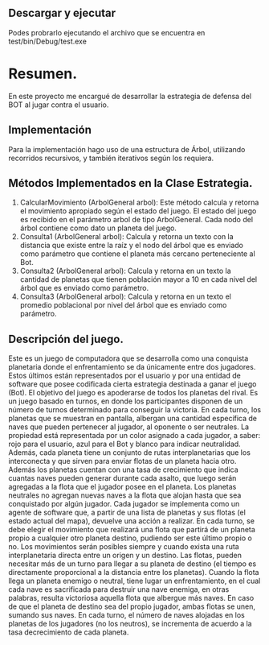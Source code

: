 ## Descargar y ejecutar
 Podes probrarlo ejecutando el archivo que se encuentra en test/bin/Debug/test.exe

# Resumen.
 En este proyecto me encargué de desarrollar la estrategia de defensa del BOT al jugar contra el usuario.
 
## Implementación
  Para la implementación hago uso de una estructura de Árbol, utilizando recorridos recursivos, y también iterativos según los requiera.
 
## Métodos Implementados en la Clase Estrategia.
1. CalcularMovimiento (ArbolGeneral<Planeta> arbol): Este método calcula y retorna el movimiento apropiado según el estado del juego. El estado del juego es recibido en el parámetro arbol de tipo ArbolGeneral<Planeta>. Cada nodo del árbol contiene como dato un planeta del juego.
2. Consulta1 (ArbolGeneral<Planeta> arbol): Calcula y retorna un texto con la distancia que existe entre la raíz y el nodo del árbol que es enviado como parámetro que contiene el planeta más cercano perteneciente al Bot.
3. Consulta2 (ArbolGeneral<Planeta> arbol): Calcula y retorna en un texto la cantidad de planetas que tienen población mayor a 10 en cada nivel del árbol que es enviado como parámetro.
4. Consulta3 (ArbolGeneral<Planeta> arbol): Calcula y retorna en un texto el promedio poblacional por nivel del árbol que es enviado como parámetro.

## Descripción del juego.
Este es un juego de computadora que se desarrolla como una conquista planetaria donde el enfrentamiento se da únicamente entre dos jugadores. Estos últimos están representados por el usuario y por una entidad de software que posee codificada cierta estrategia destinada a ganar el juego (Bot). El objetivo del juego es apoderarse de todos los planetas del rival. Es un juego basado en turnos, en donde los participantes disponen de un número de turnos determinado para conseguir la victoria. En cada turno, los planetas que se muestran en pantalla, albergan una cantidad específica de naves que pueden pertenecer al jugador, al oponente o ser neutrales. La propiedad está representada por un color asignado a cada jugador, a saber: rojo para el usuario, azul para el Bot y blanco para indicar neutralidad. Además, cada planeta tiene un conjunto de rutas interplanetarias que los interconecta y que sirven para enviar flotas de un planeta hacia otro. Además los planetas cuentan con una tasa de crecimiento que indica cuantas naves pueden generar durante cada asalto, que luego serán agregadas a la flota que el jugador posee en el planeta. Los planetas neutrales no agregan nuevas naves a la flota que alojan hasta que sea conquistado por algún jugador.
Cada jugador se implementa como un agente de software que, a partir de una lista de planetas y sus flotas (el estado actual del mapa), devuelve una acción a realizar. En cada turno, se debe elegir el movimiento que realizará una flota que partirá de un planeta propio a cualquier otro planeta destino, pudiendo ser este último propio o no. Los movimientos serán posibles siempre y cuando exista una ruta interplanetaria directa entre un origen y un destino. Las flotas, pueden necesitar más de un turno para llegar a su planeta de destino (el tiempo es directamente proporcional a la distancia entre los planetas). Cuando la flota llega un planeta enemigo o neutral, tiene lugar un enfrentamiento, en el cual cada nave es sacrificada para destruir una nave enemiga, en otras palabras, resulta victoriosa aquella flota que albergue más naves. En caso de que el planeta de destino sea del propio jugador, ambas flotas se unen, sumando sus naves. En cada turno, el número de naves alojadas en los planetas de los jugadores (no los neutros), se incrementa de acuerdo a la tasa decrecimiento de cada planeta.


